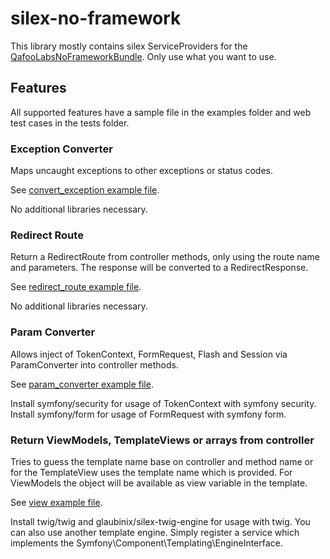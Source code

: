 # silex-no-framework

This library mostly contains silex ServiceProviders for the [QafooLabsNoFrameworkBundle](https://github.com/QafooLabs/QafooLabsNoFrameworkBundle). Only use what you want to use.

## Features
All supported features have a sample file in the examples folder and web test cases in the tests folder.

### Exception Converter
Maps uncaught exceptions to other exceptions or status codes.

See [convert_exception example file](examples/convert_exception.php).

No additional libraries necessary.

### Redirect Route
Return a RedirectRoute from controller methods, only using the route name and parameters. The response will be converted to a RedirectResponse.

See [redirect_route example file](examples/redirect_route.php).

No additional libraries necessary.

### Param Converter
Allows inject of TokenContext, FormRequest, Flash and Session via ParamConverter into controller methods.

See [param_converter example file](examples/param_converter.php).

Install symfony/security for usage of TokenContext with symfony security.
Install symfony/form for usage of FormRequest with symfony form.

### Return ViewModels, TemplateViews or arrays from controller
Tries to guess the template name base on controller and method name or for the TemplateView uses the template name which is provided. For ViewModels the object will be available as view variable in the template.

See [view example file](examples/view.php).

Install twig/twig and glaubinix/silex-twig-engine for usage with twig. You can also use another template engine. Simply register a service which implements the Symfony\Component\Templating\EngineInterface.
